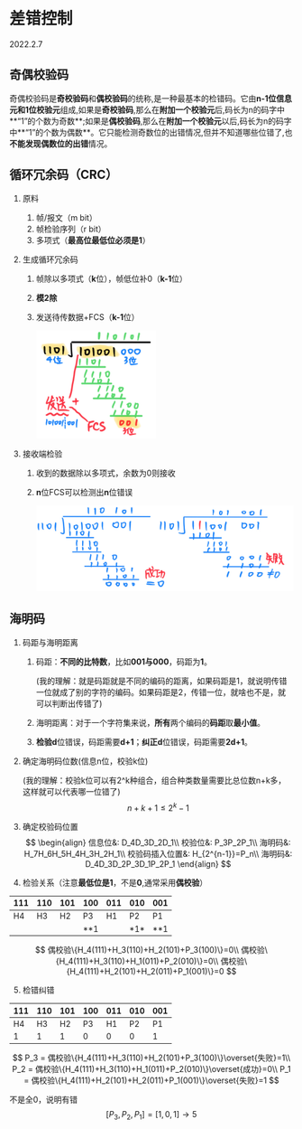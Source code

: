# 差错控制

2022.2.7

## 奇偶校验码

奇偶校验码是**奇校验码**和**偶校验码**的统称,是一种最基本的检错码。它由**n-1位信息元和1位校验元**组成,如果是**奇校验码**,那么在**附加一个校验元**后,码长为n的码字中**“1”的个数为奇数**;如果是**偶校验码**,那么在**附加一个校验元**以后,码长为n的码字中**“1”的个数为偶数**。它只能检测奇数位的出错情况,但并不知道哪些位错了,也**不能发现偶数位的出错**情况。

## 循环冗余码（CRC）

1. 原料
   1. 帧/报文（m bit）
   2. 帧检验序列（r bit）
   3. 多项式（**最高位最低位必须是1**）
   
2. 生成循环冗余码
   1. 帧除以多项式（**k**位），帧低位补0（**k-1**位）
   
   2. **模2除**
   
   3. 发送待传数据+FCS（**k-1**位）
   
      <img src="resources/图片1.png" alt="图片1" style="zoom:50%;" />

3. 接收端检验

   1. 收到的数据除以多项式，余数为0则接收

   2. **n**位FCS可以检测出**n**位错误

      <img src="resources/图片2.png" alt="图片2" style="zoom:67%;" />

## 海明码

1. 码距与海明距离

   1. 码距：**不同的⽐特数**，⽐如**001与000**，码距为**1**。

      (我的理解：就是码距就是不同的编码的距离，如果码距是1，就说明传错⼀位就成了别的字符的编码。如果码距是2，传错⼀位，就啥也不是，就可以判断出传错了)

   2. 海明距离：对于⼀个字符集来说，**所有**两个编码的**码距**取**最⼩值**。

   3. **检验d**位错误，码距需要**d+1**；**纠正d**位错误，码距需要**2d+1**。

2. 确定海明码位数(信息n位，校验k位)

   (我的理解：校验k位可以有2^k种组合，组合种类数量需要⽐总位数n+k多，这样就可以代表哪⼀位错了)
   $$
   n+k+1≤2^k-1
   $$
   
3. 确定校验码位置
   $$
   \begin{align}
   信息位&: D_4D_3D_2D_1\\
   校验位&: P_3P_2P_1\\
   海明码&: H_7H_6H_5H_4H_3H_2H_1\\
   校验码插入位置&: H_{2^{n-1}}=P_n\\
   海明码&: D_4D_3D_2P_3D_1P_2P_1
   \end{align}
   $$
   
4. 检验关系（注意**最低位是1**，不是**0**,通常采⽤**偶校验**）

| 111  | 110  | 101  | 100  | 011  | 010   | 001  |
| ---- | ---- | ---- | ---- | ---- | ----- | ---- |
| H4   | H3   | H2   | P3   | H1   | P2    | P1   |
|      |      |      | **1  |      | \*1\* | **1  |

$$
偶校验\{H_4(111)+H_3(110)+H_2(101)+P_3(100)\}=0\\
偶校验\{H_4(111)+H_3(110)+H_1(011)+P_2(010)\}=0\\
偶校验\{H_4(111)+H_2(101)+H_2(011)+P_1(001)\}=0
$$

5. 检错纠错

| 111  | 110  | 101  | 100  | 011  | 010  | 001  |
| ---- | ---- | ---- | ---- | ---- | ---- | ---- |
| H4   | H3   | H2   | P3   | H1   | P2   | P1   |
| 1    | 1    | 1    | 0    | 0    | 0    | 1    |

$$
P_3 = 偶校验\{H_4(111)+H_3(110)+H_2(101)+P_3(100)\}\overset{失败}=1\\
P_2 = 偶校验\{H_4(111)+H_3(110)+H_1(011)+P_2(010)\}\overset{成功}=0\\
P_1 = 偶校验\{H_4(111)+H_2(101)+H_2(011)+P_1(001)\}\overset{失败}=1
$$

不是全0，说明有错
$$
[P_3,P_2,P_1]=[1,0,1]\to 5
$$
